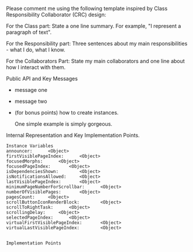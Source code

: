 Please comment me using the following template inspired by Class Responsibility Collaborator (CRC) design:For the Class part:  State a one line summary. For example, "I represent a paragraph of text".For the Responsibility part: Three sentences about my main responsibilities - what I do, what I know.For the Collaborators Part: State my main collaborators and one line about how I interact with them. Public API and Key Messages- message one   - message two - (for bonus points) how to create instances.   One simple example is simply gorgeous. Internal Representation and Key Implementation Points.    Instance Variables	announcer:		<Object>	firstVisiblePageIndex:		<Object>	focusedMorphs:		<Object>	focusedPageIndex:		<Object>	isDependenciesShown:		<Object>	isNotificationsAllowed:		<Object>	lastVisiblePageIndex:		<Object>	minimumPageNumberForScrollbar:		<Object>	numberOfVisiblePages:		<Object>	pagesCount:		<Object>	scrollButtonIconRenderBlock:		<Object>	scrollToRightTask:		<Object>	scrollingDelay:		<Object>	selectedPageIndex:		<Object>	virtualFirstVisiblePageIndex:		<Object>	virtualLastVisiblePageIndex:		<Object>    Implementation Points
